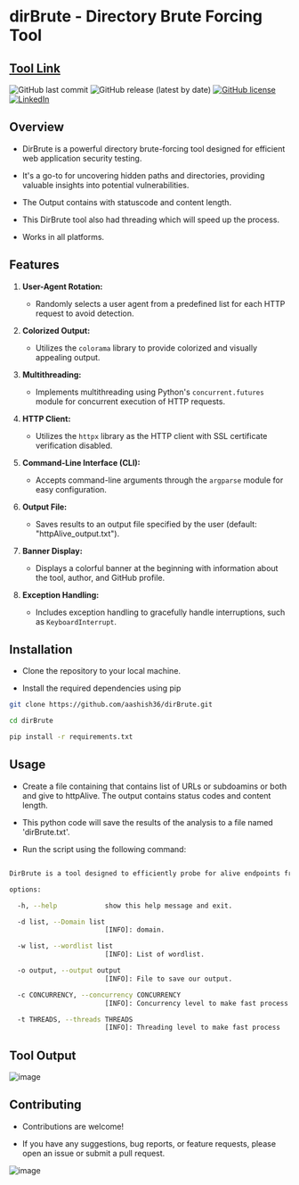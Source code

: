 # dirBrute - Directory Brute Forcing Tool

[Tool Link](https://github.com/aashishsec/dirBrute/)
---

![GitHub last commit](https://img.shields.io/github/last-commit/aashishsec/dirBrute) ![GitHub release (latest by date)](https://img.shields.io/github/v/release/aashishsec/dirBrute) [![GitHub license](https://img.shields.io/github/license/aashishsec/dirBrute)](https://github.com/aashishsec/dirBrute/blob/main/LICENSE) [![LinkedIn](https://img.shields.io/badge/LinkedIn-Connect-blue)](https://www.linkedin.com/in/aashishsec/)

## Overview

- DirBrute is a powerful directory brute-forcing tool designed for efficient web application security testing.
  
- It's a go-to for uncovering hidden paths and directories, providing valuable insights into potential vulnerabilities.

- The Output contains with statuscode and content length.

- This DirBrute tool also had threading which will speed up the process.
  
-  Works in all platforms.
  
## Features

1. **User-Agent Rotation:**
   - Randomly selects a user agent from a predefined list for each HTTP request to avoid detection.

2. **Colorized Output:**
   - Utilizes the `colorama` library to provide colorized and visually appealing output.

3. **Multithreading:**
   - Implements multithreading using Python's `concurrent.futures` module for concurrent execution of HTTP requests.

4. **HTTP Client:**
   - Utilizes the `httpx` library as the HTTP client with SSL certificate verification disabled.

5. **Command-Line Interface (CLI):**
   - Accepts command-line arguments through the `argparse` module for easy configuration.

6. **Output File:**
   - Saves results to an output file specified by the user (default: "httpAlive_output.txt").

7. **Banner Display:**
   - Displays a colorful banner at the beginning with information about the tool, author, and GitHub profile.

8. **Exception Handling:**
   - Includes exception handling to gracefully handle interruptions, such as `KeyboardInterrupt`.
     

## Installation

- Clone the repository to your local machine.
  
- Install the required dependencies using pip


```bash
git clone https://github.com/aashish36/dirBrute.git

cd dirBrute

pip install -r requirements.txt

```

## Usage

- Create a file containing that contains list of URLs or subdoamins or both and give to httpAlive. The output contains status codes and content length.

- This python code will save the results of the analysis to a file named 'dirBrute.txt'.

- Run the script using the following command: 

``` bash

DirBrute is a tool designed to efficiently probe for alive endpoints from a provided wordlist list.

options:

  -h, --help            show this help message and exit.

  -d list, --Domain list
                        [INFO]: domain.

  -w list, --wordlist list
                        [INFO]: List of wordlist.

  -o output, --output output
                        [INFO]: File to save our output.

  -c CONCURRENCY, --concurrency CONCURRENCY
                        [INFO]: Concurrency level to make fast process

  -t THREADS, --threads THREADS
                        [INFO]: Threading level to make fast process
```

## Tool Output

![image](https://github.com/aashishsec/dirBrute/assets/65489287/829cd513-86ca-489a-af52-79a6fef0596d)


## Contributing

- Contributions are welcome!
  
- If you have any suggestions, bug reports, or feature requests, please open an issue or submit a pull request.
  
![image](https://github.com/aashish36/JSScanner/assets/65489287/70f7e3a8-e95f-429b-9433-89087daad721)
